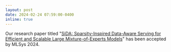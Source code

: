 ```yaml
---
layout: post
date: 2024-02-24 07:59:00-0400
inline: true
---
```

Our research paper titled "[SiDA: Sparsity-Inspired Data-Aware Serving for Efficient and Scalable Large Mixture-of-Experts Models](https://arxiv.org/pdf/2310.18859.pdf)" has been accepted by MLSys 2024.